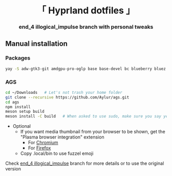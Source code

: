 <div align="center">
    <h1>「 Hyprland dotfiles 」</h1>
    <h3> end_4 illogical_impulse branch with personal tweaks </h3>
</div>

## Manual installation

### Packages

```bash
yay -S adw-gtk3-git amdgpu-pro-oglp base base-devel bc blueberry bluez boost boost-libs brightnessctl cava clang cliphist cmake dart discord docker docker-compose dotnet-runtime dotnet-sdk dotnet-targeting-pack dunst efibootmgr electron25 eog firefox fish flutter foot fuzzel fzf gdb geticons git gjs gnome-control-center gnome-keyring gnome-system-monitor gnome-text-editor gnome-themes-extra gnome-tweaks gojq gradience-git grim grub gst-plugin-pipewire gtk-engine-murrine htop hyprland hyprpicker intel-ucode inter-font iwd jq keystore-explorer-bin lexend-fonts-git libqalculate light linux linux-firmware mariadb meson microsoft-edge-dev-bin mupdf nano nautilus neofetch netstandard-targeting-pack network-manager-applet networkmanager nginx ninja nlohmann-json nodejs noto-fonts-cjk noto-fonts-emoji npm ntfs-3g openssh opentabletdriver os-prober osu-lazer pavucontrol perl-locale-gettext pipewire-alsa pipewire-audio pipewire-pulse plasma-browser-integration playerctl plymouth polkit-gnome python-build python-desktop-entry-lib python-material-color-utilities python-pillow python-pip python-pipx python-poetry python-pywal qbittorrent qt5-wayland qt6-wayland ripgrep rustup sassc scdoc sddm sddm-sugar-candy-git slurp smartmontools socat sox spotify-launcher starship swappy swayidle swaylock-effects swww telegram-desktop tesseract trash-cli ttf-jetbrains-mono-nerd ttf-liberation ttf-material-design-icons-desktop-git ttf-material-symbols-variable-git ttf-space-mono-nerd typescript upower vencord-desktop-git vim visual-studio-code-bin vlc vulkan-amdgpu-pro wayland-idle-inhibitor-git wayshot webcord wf-recorder wget wireless_tools wireplumber wlogout xdg-desktop-portal-hyprland xdg-utils yad yarn yay ydotool zram-generator
```

### AGS

```bash
cd ~/Downloads   # Let's not trash your home folder
git clone --recursive https://github.com/Aylur/ags.git
cd ags
npm install
meson setup build
meson install -C build   # When asked to use sudo, make sure you say yes
```

- Optional
  - If you want media thumbnail from your browser to be shown, get the "Plasma browser integration" extension
    - For [Chromium](https://chrome.google.com/webstore/detail/plasma-integration/cimiefiiaegbelhefglklhhakcgmhkai)
    - For [Firefox](https://addons.mozilla.org/en-US/firefox/addon/plasma-integration/)
  - Copy .local/bin to use fuzzel emoji

Check [end_4 illogical_impulse](https://github.com/end-4/dots-hyprland/tree/illogical-impulse) branch for more details or to use the original version

